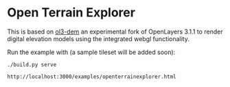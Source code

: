 Open Terrain Explorer
=========

This is based on [ol3-dem](http://github.com/buddebej/ol3-dem/) an experimental fork of OpenLayers 3.1.1 to render digital elevation models using the integrated webgl functionality.

Run the example with (a sample tileset will be added soon):

```
./build.py serve

http://localhost:3000/examples/openterrainexplorer.html
```
